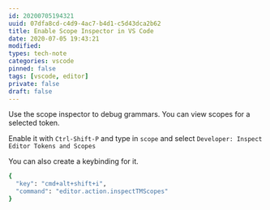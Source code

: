 ```yaml
---
id: 20200705194321
uuid: 07dfa8cd-c4d9-4ac7-b4d1-c5d43dca2b62
title: Enable Scope Inspector in VS Code
date: 2020-07-05 19:43:21
modified: 
types: tech-note
categories: vscode
pinned: false
tags: [vscode, editor]
private: false
draft: false
---
```


Use the scope inspector to debug grammars. You can view scopes for a selected token.

Enable it with `Ctrl-Shift-P` and type in `scope` and select `Developer: Inspect Editor Tokens and Scopes`

You can also create a keybinding for it.

``` bash
{
  "key": "cmd+alt+shift+i",
  "command": "editor.action.inspectTMScopes"
}
```
